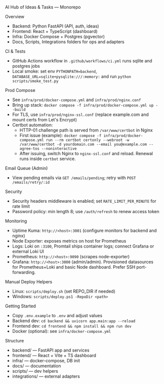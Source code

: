AI Hub of Ideas & Tasks — Monorepo

Overview
- Backend: Python FastAPI (API, auth, ideas)
- Frontend: React + TypeScript (dashboard)
- Infra: Docker Compose + Postgres (pgvector)
- Docs, Scripts, Integrations folders for ops and adapters

CI & Tests
- GitHub Actions workflow in `.github/workflows/ci.yml` runs sqlite and postgres jobs
- Local smoke: set env `PYTHONPATH=backend`, `DATABASE_URL=sqlite+pysqlite:///:memory:` and run `python scripts/smoke_test.py`

Prod Compose
- See `infra/prod/docker-compose.yml` and `infra/prod/nginx.conf`
- Bring up stack: `docker compose -f infra/prod/docker-compose.yml up --build`
- For TLS, use `infra/prod/nginx-ssl.conf` (replace example.com and mount certs from Let's Encrypt)
 - Certbot automation:
   - HTTP-01 challenge path is served from `/var/www/certbot` in Nginx
   - First issue (example):
     `docker compose -f infra/prod/docker-compose.yml run --rm certbot certonly --webroot -w /var/www/certbot -d yourdomain.com --email you@example.com --agree-tos --noninteractive`
   - After issuing, switch Nginx to `nginx-ssl.conf` and reload. Renewal runs inside `certbot` service.

Email Queue (Admin)
- View pending emails via `GET /emails/pending`; retry with `POST /emails/retry/:id`

Security
- Security headers middleware is enabled; set `RATE_LIMIT_PER_MINUTE` for rate limit
- Password policy: min length 8; use `/auth/refresh` to renew access token

Monitoring
- Uptime Kuma: `http://<host>:3001` (configure monitors for backend and nginx)
- Node Exporter: exposes metrics on host for Prometheus
- Logs: Loki on `:3100`, Promtail ships container logs; connect Grafana or external Loki UI
 - Prometheus: `http://<host>:9090` (scrapes node-exporter)
 - Grafana: `http://<host>:3000` (admin/admin). Provisioned datasources for Prometheus+Loki and basic Node dashboard. Prefer SSH port-forwarding.

Manual Deploy Helpers
- Linux: `scripts/deploy.sh` (set REPO_DIR if needed)
- Windows: `scripts/deploy.ps1 -RepoDir <path>`

Getting Started
- Copy `.env.example` to `.env` and adjust values
- Backend dev: `cd backend && uvicorn app.main:app --reload`
- Frontend dev: `cd frontend && npm install && npm run dev`
- Docker (optional): see `infra/docker-compose.yml`

Structure
- backend/ — FastAPI app and services
- frontend/ — React + Vite + TS dashboard
- infra/ — docker-compose, DB init
- docs/ — documentation
- scripts/ — dev helpers
- integrations/ — external adapters
